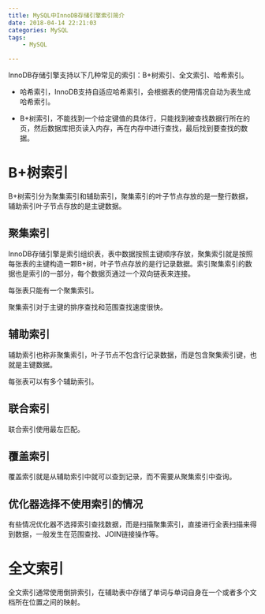 ```yaml
---
title: MySQL中InnoDB存储引擎索引简介
date: 2018-04-14 22:21:03
categories: MySQL
tags: 
	- MySQL

---
```


InnoDB存储引擎支持以下几种常见的索引：B+树索引、全文索引、哈希索引。

<!--more-->

- 哈希索引，InnoDB支持自适应哈希索引，会根据表的使用情况自动为表生成哈希索引。

- B+树索引，不能找到一个给定键值的具体行，只能找到被查找数据行所在的页，然后数据库把页读入内存，再在内存中进行查找，最后找到要查找的数据。

# B+树索引

B+树索引分为聚集索引和辅助索引，聚集索引的叶子节点存放的是一整行数据，辅助索引叶子节点存放的是主键数据。

## 聚集索引

InnoDB存储引擎是索引组织表，表中数据按照主键顺序存放，聚集索引就是按照每张表的主键构造一颗B+树，叶子节点存放的是行记录数据。索引聚集索引的数据也是索引的一部分，每个数据页通过一个双向链表来连接。

每张表只能有一个聚集索引。

聚集索引对于主键的排序查找和范围查找速度很快。

## 辅助索引

辅助索引也称非聚集索引，叶子节点不包含行记录数据，而是包含聚集索引键，也就是主键数据。

每张表可以有多个辅助索引。

## 联合索引

联合索引使用最左匹配。

## 覆盖索引

覆盖索引就是从辅助索引中就可以查到记录，而不需要从聚集索引中查询。

## 优化器选择不使用索引的情况

有些情况优化器不选择索引查找数据，而是扫描聚集索引，直接进行全表扫描来得到数据，一般发生在范围查找、JOIN链接操作等。

# 全文索引

全文索引通常使用倒排索引，在辅助表中存储了单词与单词自身在一个或者多个文档所在位置之间的映射。

